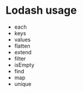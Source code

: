 # Lodash usage

- each
- keys
- values
- flatten
- extend
- filter
- isEmpty
- find
- map
- unique

